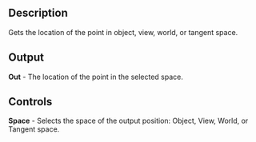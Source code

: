 ## Description
Gets the location of the point in object, view, world, or tangent space.

## Output
**Out** - The location of the point in the selected space.

## Controls
**Space** - Selects the space of the output position: Object, View, World, or Tangent space.